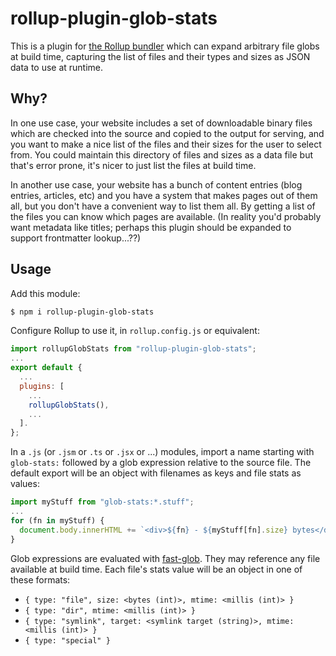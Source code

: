 # rollup-plugin-glob-stats

This is a plugin for [the Rollup bundler](https://rollupjs.org/) which can expand arbitrary file globs at build time, capturing the list of files and their types and sizes as JSON data to use at runtime.

## Why?

In one use case, your website includes a set of downloadable binary files which are checked into the source and copied to the output for serving, and you want to make a nice list of the files and their sizes for the user to select from. You could maintain this directory of files and sizes as a data file but that's error prone, it's nicer to just list the files at build time.

In another use case, your website has a bunch of content entries (blog entries, articles, etc) and you have a system that makes pages out of them all, but you don't have a convenient way to list them all. By getting a list of the files you can know which pages are available. (In reality you'd probably want metadata like titles; perhaps this plugin should be expanded to support frontmatter lookup...??)

## Usage

Add this module:
```bash
$ npm i rollup-plugin-glob-stats
```

Configure Rollup to use it, in `rollup.config.js` or equivalent:
```js
import rollupGlobStats from "rollup-plugin-glob-stats";
...
export default {
  ...
  plugins: [
    ...
    rollupGlobStats(),
    ...
  ].
};
```

In a `.js` (or `.jsm` or `.ts` or `.jsx` or ...) modules, import a name starting with `glob-stats:` followed by a glob expression relative to the source file. The default export will be an object with filenames as keys and file stats as values:
```js
import myStuff from "glob-stats:*.stuff";
...
for (fn in myStuff) {
  document.body.innerHTML += `<div>${fn} - ${myStuff[fn].size} bytes</div>`
}
```

Glob expressions are evaluated with [fast-glob](https://github.com/mrmlnc/fast-glob#readme). They may reference any file available at build time. Each file's stats value will be an object in one of these formats:
- `{ type: "file", size: <bytes (int)>, mtime: <millis (int)> }`
- `{ type: "dir", mtime: <millis (int)> }`
- `{ type: "symlink", target: <symlink target (string)>, mtime: <millis (int)> }`
- `{ type: "special" }`
